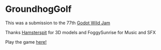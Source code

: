 # GroundhogGolf

This was a submission to the 77th [Godot Wild Jam](https://godotwildjam.com/)

Thanks [Hamsterspit](https://www.artstation.com/hamsterspit) for 3D models
and FoggySunrise for Music and SFX

Play the game [here!](https://ccpixel.itch.io/rickys-revenge)

